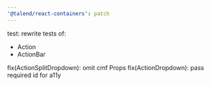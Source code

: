 ```yaml
---
'@talend/react-containers': patch
---
```


test: rewrite tests of:

- Action
- ActionBar

fix(ActionSplitDropdown): omit cmf Props
fix(ActionDropdown): pass required id for a11y